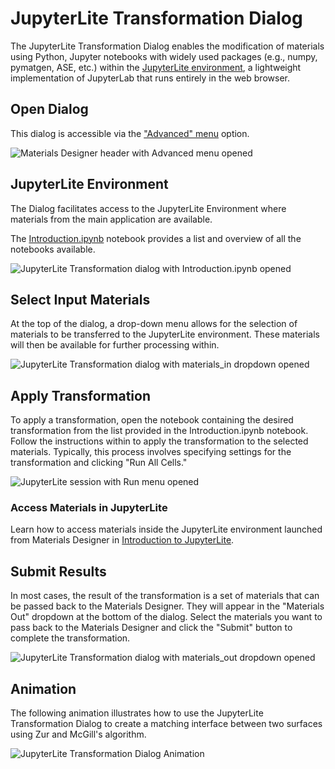 # JupyterLite Transformation Dialog

The JupyterLite Transformation Dialog enables the modification of materials using Python, Jupyter notebooks with widely used packages (e.g., numpy, pymatgen, ASE, etc.) within the [JupyterLite environment](https://github.com/jupyterlite), a lightweight implementation of JupyterLab that runs entirely in the web browser.

## Open Dialog

This dialog is accessible via the ["Advanced" menu](../advanced.md) option.

![Materials Designer header with Advanced menu opened](../../../images/materials-designer/jupyterlite_dialog/open-jupyterlite-dialog.webp "Open JupyterLite Transformation Dialog")

## JupyterLite Environment

The Dialog facilitates access to the JupyterLite Environment where materials from the main application are available.

The [Introduction.ipynb](https://jupyterlite.mat3ra.com/lab/tree?path=made/Introduction.ipynb) notebook provides a list and overview of all the notebooks available.

![JupyterLite Transformation dialog with Introduction.ipynb opened](../../../images/materials-designer/jupyterlite_dialog/jupyterlite-transformation.webp "JupyterLite Transformation Dialog")

## Select Input Materials

At the top of the dialog, a drop-down menu allows for the selection of materials to be transferred to the JupyterLite environment. These materials will then be available for further processing within.

![JupyterLite Transformation dialog with materials_in dropdown opened](../../../images/materials-designer/jupyterlite_dialog/jupyterlite-transformation-input-materials.webp "Select Input Materials")

## Apply Transformation

To apply a transformation, open the notebook containing the desired transformation from the list provided in the Introduction.ipynb notebook. Follow the instructions within to apply the transformation to the selected materials. Typically, this process involves specifying settings for the transformation and clicking "Run All Cells."

![JupyterLite session with Run menu opened](../../../images/materials-designer/jupyterlite_dialog/jupyterlite-transformation-apply-transformation.webp "Apply Transformation")

### Access Materials in JupyterLite

Learn how to access materials inside the JupyterLite environment launched from Materials Designer in [Introduction to JupyterLite](../../../jupyterlite/overview.md).

## Submit Results

In most cases, the result of the transformation is a set of materials that can be passed back to the Materials Designer. They will appear in the "Materials Out" dropdown at the bottom of the dialog. Select the materials you want to pass back to the Materials Designer and click the "Submit" button to complete the transformation.

![JupyterLite Transformation dialog with materials_out dropdown opened](../../../images/materials-designer/jupyterlite_dialog/jupyterlite-transformation-submit-results.webp "Submit Results")

## Animation

The following animation illustrates how to use the JupyterLite Transformation Dialog to create a matching interface between two surfaces using Zur and McGill's algorithm.

<img data-gifffer="/images/materials-designer/jupyterlite_dialog/jupyterlite-session-dialog.gif" alt="JupyterLite Transformation Dialog Animation"/>
